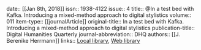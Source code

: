 date:: [[Jan 8th, 2018]]
issn:: 1938-4122
issue:: 4
title:: @In a test bed with Kafka. Introducing a mixed-method approach to digital stylistics
volume:: 011
item-type:: [[journalArticle]]
original-title:: In a test bed with Kafka. Introducing a mixed-method approach to digital stylistics
publication-title:: Digital Humanities Quarterly
journal-abbreviation:: DHQ
authors:: [[J. Berenike Herrmann]]
links:: [Local library](zotero://select/groups/2386895/items/MF9ANC8Y), [Web library](https://www.zotero.org/groups/2386895/items/MF9ANC8Y)
